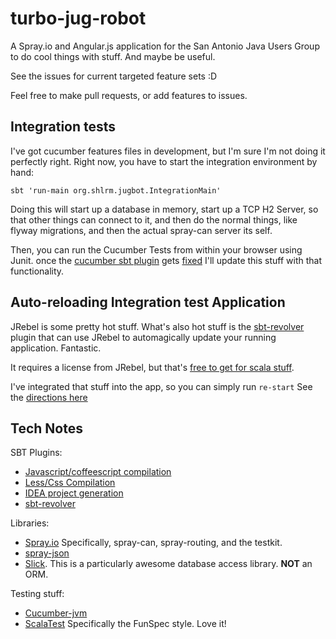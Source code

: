 turbo-jug-robot
===============

A Spray.io and Angular.js application for the San Antonio Java Users Group to do cool things with stuff. And maybe be useful.

See the issues for current targeted feature sets :D

Feel free to make pull requests, or add features to issues.

## Integration tests

I've got cucumber features files in development, but I'm sure I'm not doing it perfectly right.
Right now, you have to start the integration environment by hand:

```
sbt 'run-main org.shlrm.jugbot.IntegrationMain'
```

Doing this will start up a database in memory, start up a TCP H2 Server, so that other things can connect to it,
and then do the normal things, like flyway migrations, and then the actual spray-can server its self.

Then, you can run the Cucumber Tests from within your browser using Junit. once the
[cucumber sbt plugin](https://github.com/skipoleschris/xsbt-cucumber-plugin) gets [fixed](https://github.com/skipoleschris/xsbt-cucumber-plugin/issues/27)
I'll update this stuff with that functionality.

## Auto-reloading Integration test Application
JRebel is some pretty hot stuff. What's also hot stuff is the [sbt-revolver](https://github.com/spray/sbt-revolver) plugin that can use
JRebel to automagically update your running application. Fantastic.

It requires a license from JRebel, but that's [free to get for scala stuff](https://github.com/spray/sbt-revolver#jrebel).

I've integrated that stuff into the app, so you can simply run `re-start` See the [directions here](https://github.com/spray/sbt-revolver#hot-reloading)


## Tech Notes
SBT Plugins:
 * [Javascript/coffeescript compilation](https://github.com/untyped/sbt-plugins/tree/master/sbt-js)
 * [Less/Css Compilation](https://github.com/softprops/less-sbt)
 * [IDEA project generation](https://github.com/mpeltonen/sbt-idea)
 * [sbt-revolver](https://github.com/spray/sbt-revolver)

Libraries:
 * [Spray.io](http://spray.io) Specifically, spray-can, spray-routing, and the testkit.
 * [spray-json](https://github.com/spray/spray-json)
 * [Slick](http://slick.typesafe.com/). This is a particularly awesome database access library. **NOT** an ORM.

Testing stuff:
 * [Cucumber-jvm](https://github.com/cucumber/cucumber-jvm)
 * [ScalaTest](http://www.scalatest.org/) Specifically the FunSpec style. Love it!
